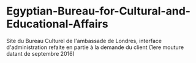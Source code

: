 # Egyptian-Bureau-for-Cultural-and-Educational-Affairs
Site du Bureau Culturel de l'ambassade de Londres, interface d'administration refaite en partie à la demande du client (1ere mouture datant de septembre 2016)
